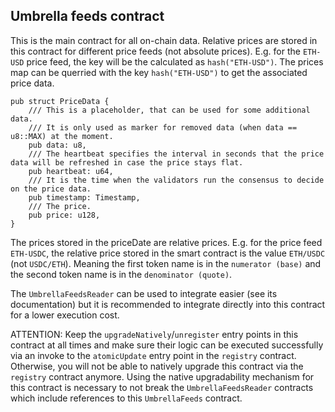 ## Umbrella feeds contract

This is the main contract for all on-chain data. 
Relative prices are stored in this contract for different price feeds (not absolute prices). 
E.g. for the `ETH-USD` price feed, the key will be the calculated as `hash("ETH-USD")`. The prices map can be querried with the key `hash("ETH-USD")` to get the associated price data.

```
pub struct PriceData {
    /// This is a placeholder, that can be used for some additional data.
    /// It is only used as marker for removed data (when data == u8::MAX) at the moment.
    pub data: u8,
    /// The heartbeat specifies the interval in seconds that the price data will be refreshed in case the price stays flat.
    pub heartbeat: u64,
    /// It is the time when the validators run the consensus to decide on the price data.
    pub timestamp: Timestamp,
    /// The price.
    pub price: u128,
}
```

The prices stored in the priceDate are relative prices. E.g. for the price feed `ETH-USDC`, the relative price stored in the smart contract is the value `ETH/USDC` (not `USDC/ETH`). Meaning the first token name is in the `numerator (base)` and the second token name is in the `denominator (quote)`.

The `UmbrellaFeedsReader` can be used to integrate easier (see its documentation) but it is recommended to integrate directly into this contract for a lower execution cost.

ATTENTION: Keep the `upgradeNatively`/`unregister` entry points in this contract at all times and make sure their logic can be
executed successfully via an invoke to the `atomicUpdate` entry point in the `registry` contract. Otherwise, you will not be able to
natively upgrade this contract via the `registry` contract anymore.
Using the native upgradability mechanism for this contract is necessary to not break the `UmbrellaFeedsReader` contracts
which include references to this `UmbrellaFeeds` contract.
